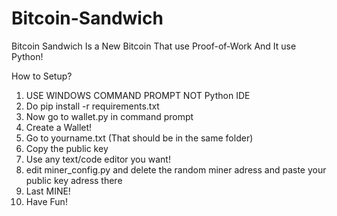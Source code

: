# Bitcoin-Sandwich
Bitcoin Sandwich Is a New Bitcoin That use Proof-of-Work And It use Python!


How to Setup?
1. USE WINDOWS COMMAND PROMPT NOT Python IDE
2. Do pip install -r requirements.txt
3. Now go to wallet.py in command prompt
4. Create a Wallet!
5. Go to yourname.txt (That should be in the same folder)
6. Copy the public key
7. Use any text/code editor you want!
8. edit miner_config.py and delete the random miner adress and paste your public key adress there
10. Last MINE!
11. Have Fun!
